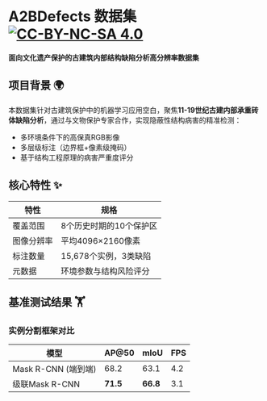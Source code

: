 # A2BDefects 数据集 [![CC-BY-NC-SA 4.0](https://img.shields.io/badge/许可证-CC%20BY--NC--SA%204.0-lightgrey.svg)](LICENSE)

**面向文化遗产保护的古建筑内部结构缺陷分析高分辨率数据集**

## 项目背景 🌍
本数据集针对古建筑保护中的机器学习应用空白，聚焦**11-19世纪古建内部承重砖体缺陷分析**，通过与文物保护专家合作，实现隐蔽性结构病害的精准检测：

- 多环境条件下的高保真RGB影像
- 多层级标注（边界框+像素级掩码）
- 基于结构工程原理的病害严重度评分

## 核心特性 ✨
| 特性 | 规格 |
|-------|-------|
| 覆盖范围 | 8个历史时期的10个保护区 |
| 图像分辨率 | 平均4096×2160像素 |
| 标注数量 | 15,678个实例，3类缺陷 |
| 元数据 | 环境参数与结构风险评分 |

## 基准测试结果 🏋️
### 实例分割框架对比
| 模型 | AP@50 | mIoU | FPS |
|-------|-------|------|-----|
| Mask R-CNN (端到端) | 68.2 | 63.1 | 4.2 |
| 级联Mask R-CNN | **71.5** | **66.8** | 3.1 |
